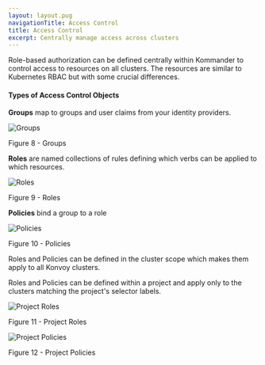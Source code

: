```yaml
---
layout: layout.pug
navigationTitle: Access Control
title: Access Control
excerpt: Centrally manage access across clusters
---
```


Role-based authorization can be defined centrally within Kommander to control access to resources on all clusters. The resources are similar to Kubernetes RBAC but with some crucial differences.

#### Types of Access Control Objects

**Groups** map to groups and user claims from your identity providers.

![Groups](/ksphere/kommander/img/Access-control-groups-table.png)

Figure 8 - Groups

**Roles** are named collections of rules defining which verbs can be applied to which resources.

![Roles](/ksphere/kommander/img/Access-control-roles-table.png)

Figure 9 - Roles

**Policies** bind a group to a role

![Policies](/ksphere/kommander/img/Access-control-policies-table.png)

Figure 10 - Policies

Roles and Policies can be defined in the cluster scope which makes them apply to all Konvoy clusters.

Roles and Policies can be defined within a project and apply only to the clusters matching the project's selector labels.

![Project Roles](/ksphere/kommander/img/Project-roles-table.png)

Figure 11 - Project Roles

![Project Policies](/ksphere/kommander/img/Project-policies-table.png)

Figure 12 - Project Policies
